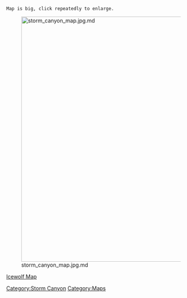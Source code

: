 `Map is big, click repeatedly to enlarge.`

<figure>
<img src="storm_canyon_map.jpg.md" title="storm_canyon_map.jpg.md"
width="650" alt="storm_canyon_map.jpg.md" />
<figcaption aria-hidden="true">storm_canyon_map.jpg.md</figcaption>
</figure>

[Icewolf Map](Icewolf_Map "wikilink")

[Category:Storm Canyon](Category:Storm_Canyon "wikilink")
[Category:Maps](Category:Maps "wikilink")
